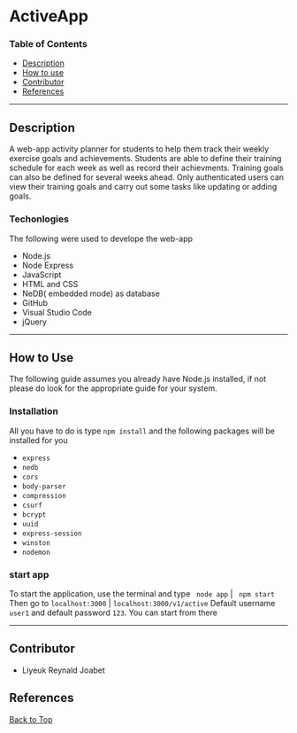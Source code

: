 # ActiveApp

### Table of Contents
- [Description](#description)
- [How to use](#how-to-use)
- [Contributor](#contributor)
- [References](#references)



 ___ 

## Description
A web-app activity planner for students to help them track their weekly exercise goals and achievements. Students are able to define their training schedule for each week as well as record their achievments. Training goals can also be defined for several weeks ahead. Only authenticated users can view their training goals and carry out some tasks like updating or adding goals.

### Techonlogies
 The following were used to develope the  web-app
 - Node.js
 - Node Express
 - JavaScript
 - HTML and CSS
 - NeDB( embedded mode) as database
 - GitHub 
 - Visual Studio Code
 - jQuery


___

## How to Use
The following guide assumes you already have Node.js installed, if not please do look for the appropriate guide for your system.
 ### Installation
 All you have to do is type `npm install` and the following packages will be installed for you
 - `express`
 - `nedb`
 - `cors`
 - `body-parser`
 - `compression`
 - `csurf`
 - `bcrypt`
 - `uuid`
 - `express-session`
 - `winston`
- `nodemon`


### start app
To start the application, use the terminal and type ` node app` | ` npm start`
Then go to `localhost:3000` | `localhost:3000/v1/active`
Default username `user1` and default password `123`. You can start from there

___

## Contributor
- Liyeuk Reynald Joabet

## References
[Back to Top](#ActiveApp)
